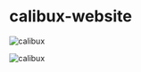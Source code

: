 # calibux-website

![calibux](https://github.com/aragle/calibux-website/assets/62181222/41a45681-8550-4c0b-ad39-2e0ea9c09f98)

![calibux](https://user-images.githubusercontent.com/62181222/114327396-b3c00580-9b5a-11eb-806f-32a6109d7cc2.png)
